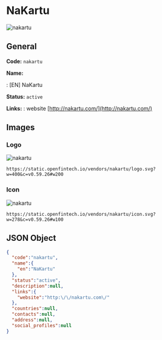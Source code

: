 
# NaKartu 
![nakartu](https://static.openfintech.io/vendors/nakartu/logo.svg?w=400&c=v0.59.26#w200)  

## General 
 
**Code:** `nakartu` 
 
**Name:** 
 
:	[EN] NaKartu 
 
**Status:** `active` 
 
**Links:** 
: website [http://nakartu.com/](http://nakartu.com/) 
 

## Images 

### Logo 
 
![nakartu](https://static.openfintech.io/vendors/nakartu/logo.svg?w=400&c=v0.59.26#w200)  

```
https://static.openfintech.io/vendors/nakartu/logo.svg?w=400&c=v0.59.26#w200
```  

### Icon 
 
![nakartu](https://static.openfintech.io/vendors/nakartu/icon.svg?w=278&c=v0.59.26#w100)  

```
https://static.openfintech.io/vendors/nakartu/icon.svg?w=278&c=v0.59.26#w100
```  

## JSON Object 

```json
{
  "code":"nakartu",
  "name":{
    "en":"NaKartu"
  },
  "status":"active",
  "description":null,
  "links":{
    "website":"http:\/\/nakartu.com\/"
  },
  "countries":null,
  "contacts":null,
  "address":null,
  "social_profiles":null
}
```  
